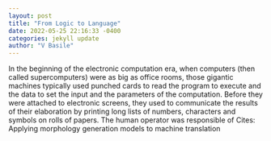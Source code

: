 ```yaml
--- 
layout: post 
title: "From Logic to Language" 
date: 2022-05-25 22:16:33 -0400 
categories: jekyll update 
author: "V Basile" 
--- 
```

In the beginning of the electronic computation era, when computers (then called supercomputers) were as big as office rooms, those gigantic machines typically used punched cards to read the program to execute and the data to set the input and the parameters of the computation. Before they were attached to electronic screens, they used to communicate the results of their elaboration by printing long lists of numbers, characters and symbols on rolls of papers. The human operator was responsible of Cites: Applying morphology generation models to machine translation